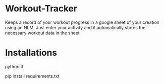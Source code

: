 # Workout-Tracker
Keeps a record of your workout progress in a google sheet of your creation using an NLM. Just enter your activity and it automatically stores the necessary workout data in the sheet

# Installations
python 3

pip install requirements.txt

